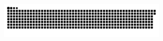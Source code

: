 <picture>
  <source media="(prefers-color-scheme: dark)" srcset="https://raw.githubusercontent.com/MarineHakobyan/MarineHakobyan/b8284aead63eda3a5728858be3241f893cf1490e/github-contribution-grid-snake-dark.svg" />
  <source media="(prefers-color-scheme: light)" srcset="https://raw.githubusercontent.com/MarineHakobyan/MarineHakobyan/b8284aead63eda3a5728858be3241f893cf1490e/github-contribution-grid-snake.svg" />
  <img alt="github-snake" src="https://raw.githubusercontent.com/MarineHakobyan/MarineHakobyan/b8284aead63eda3a5728858be3241f893cf1490e/github-contribution-grid-snake-dark.svg" />
</picture>
